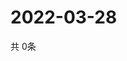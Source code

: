 # 2022-03-28
  共 0条

  <!-- BEGIN -->
  <!-- 最后更新时间Mon Mar 28 2022 02:25:15 GMT+0000 (Coordinated Universal Time) -->
  
  <!-- END -->
  
  
